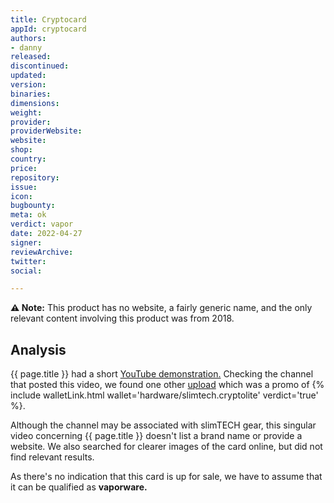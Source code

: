 ```yaml
---
title: Cryptocard
appId: cryptocard
authors:
- danny
released: 
discontinued: 
updated: 
version: 
binaries: 
dimensions: 
weight: 
provider: 
providerWebsite: 
website: 
shop: 
country: 
price: 
repository: 
issue: 
icon: 
bugbounty: 
meta: ok
verdict: vapor
date: 2022-04-27
signer: 
reviewArchive: 
twitter: 
social:

---
```


**⚠️ Note:** This product has no website, a fairly generic name, and the only relevant content involving this product was from 2018.  

## Analysis 

{{ page.title }} had a short [YouTube demonstration.](https://www.youtube.com/watch?v=_EJBRUYfPiw) Checking the channel that posted this video, we found one other [upload](https://www.youtube.com/watch?v=lRrSz6__2lU) which was a promo of {% include walletLink.html wallet='hardware/slimtech.cryptolite' verdict='true' %}. 

 Although the channel may be associated with slimTECH gear, this singular video concerning {{ page.title }} doesn't list a brand name or provide a website. We also searched for clearer images of the card online, but did not find relevant results.
 
 As there's no indication that this card is up for sale, we have to assume that it can be qualified as **vaporware.**

